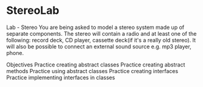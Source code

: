 # StereoLab

Lab - Stereo
You are being asked to model a stereo system made up of separate components. The stereo will contain a radio and at least one of the following: record deck, CD player, cassette deck(if it's a really old stereo). It will also be possible to connect an external sound source e.g. mp3 player, phone.

Objectives
Practice creating abstract classes
Practice creating abstract methods
Practice using abstract classes
Practice creating interfaces
Practice implementing interfaces in classes
